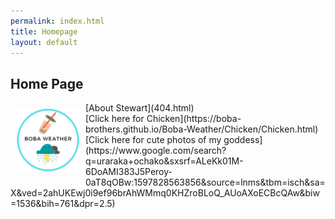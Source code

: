 ```yaml
---
permalink: index.html
title: Homepage
layout: default
---
```


## Home Page
<p>
	<a href="index.html">
	<img src="bobaweatherlogov2.png"
     alt="bobaweatherlogo"
     style="float: left; width: 100px; padding: 10px" />
	</a>
</p>
[About Stewart](404.html)
<br />
[Click here for Chicken](https://boba-brothers.github.io/Boba-Weather/Chicken/Chicken.html)
<br />
[Click here for cute photos of my goddess](https://www.google.com/search?q=uraraka+ochako&sxsrf=ALeKk01M-6DoAMI383J5Peroy-0aT8qOBw:1597828563856&source=lnms&tbm=isch&sa=X&ved=2ahUKEwj0i9ef96brAhWMmq0KHZroBLoQ_AUoAXoECBcQAw&biw=1536&bih=761&dpr=2.5)


